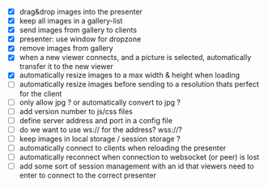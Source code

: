 
- [x] drag&drop images into the presenter
- [x] keep all images in a gallery-list
- [x] send images from gallery to clients
- [x] presenter: use window for dropzone
- [x] remove images from gallery
- [x] when a new viewer connects, and a picture is selected, automatically transfer it to the new viewer
- [x] automatically resize images to a max width & height when loading
- [ ] automatically resize images before sending to a resolution thats perfect for the client
- [ ] only allow jpg ? or automatically convert to jpg ?
- [ ] add version number to js/css files
- [ ] define server address and port in a config file
- [ ] do we want to use ws:// for the address? wss://?
- [ ] keep images in local storage / session storage ?
- [ ] automatically connect to clients when reloading the presenter
- [ ] automatically reconnect when connection to websocket (or peer) is lost
- [ ] add some sort of session management with an id that viewers need to enter to connect to the correct presenter
